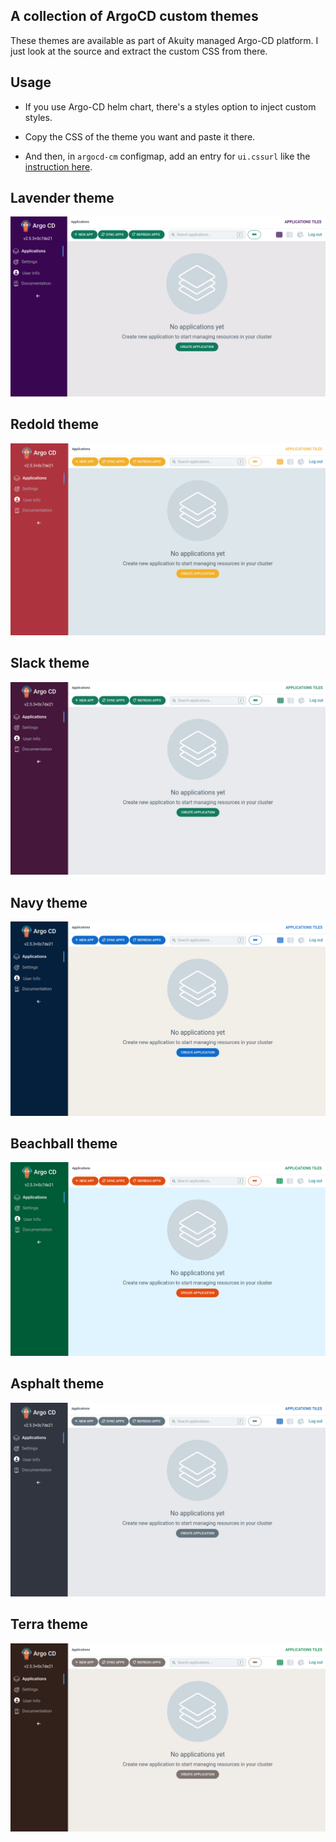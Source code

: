 A collection of ArgoCD custom themes
------------------------------------

These themes are available as part of Akuity managed Argo-CD platform. I just look at the source and extract the custom CSS from there.

## Usage

- If you use Argo-CD helm chart, there's a styles option to inject custom styles.

- Copy the CSS of the theme you want and paste it there.

- And then, in `argocd-cm` configmap, add an entry for `ui.cssurl` like the [instruction here](https://argo-cd.readthedocs.io/en/stable/operator-manual/custom-styles/).

## Lavender theme

![](./images/lavender-preview-1.png)

## Redold theme

![](./images/redold-preview-1.png)

## Slack theme

![](./images/slack-preview-1.png)

## Navy theme

![](./images/navy-preview-1.png)

## Beachball theme

![](./images/beachball-preview-1.png)

## Asphalt theme

![](./images/asphalt-preview-1.png)

## Terra theme

![](./images/terra-preview-1.png)
